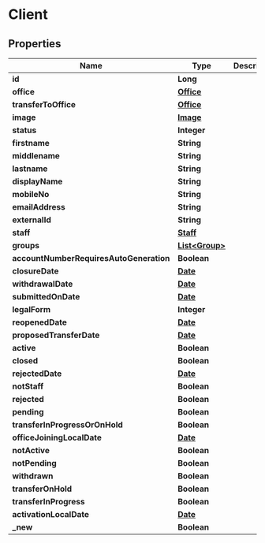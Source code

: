 

# Client

## Properties

Name | Type | Description | Notes
------------ | ------------- | ------------- | -------------
**id** | **Long** |  |  [optional]
**office** | [**Office**](Office.md) |  |  [optional]
**transferToOffice** | [**Office**](Office.md) |  |  [optional]
**image** | [**Image**](Image.md) |  |  [optional]
**status** | **Integer** |  |  [optional]
**firstname** | **String** |  |  [optional]
**middlename** | **String** |  |  [optional]
**lastname** | **String** |  |  [optional]
**displayName** | **String** |  |  [optional]
**mobileNo** | **String** |  |  [optional]
**emailAddress** | **String** |  |  [optional]
**externalId** | **String** |  |  [optional]
**staff** | [**Staff**](Staff.md) |  |  [optional]
**groups** | [**List&lt;Group&gt;**](Group.md) |  |  [optional]
**accountNumberRequiresAutoGeneration** | **Boolean** |  |  [optional]
**closureDate** | [**Date**](Date.md) |  |  [optional]
**withdrawalDate** | [**Date**](Date.md) |  |  [optional]
**submittedOnDate** | [**Date**](Date.md) |  |  [optional]
**legalForm** | **Integer** |  |  [optional]
**reopenedDate** | [**Date**](Date.md) |  |  [optional]
**proposedTransferDate** | [**Date**](Date.md) |  |  [optional]
**active** | **Boolean** |  |  [optional]
**closed** | **Boolean** |  |  [optional]
**rejectedDate** | [**Date**](Date.md) |  |  [optional]
**notStaff** | **Boolean** |  |  [optional]
**rejected** | **Boolean** |  |  [optional]
**pending** | **Boolean** |  |  [optional]
**transferInProgressOrOnHold** | **Boolean** |  |  [optional]
**officeJoiningLocalDate** | [**Date**](Date.md) |  |  [optional]
**notActive** | **Boolean** |  |  [optional]
**notPending** | **Boolean** |  |  [optional]
**withdrawn** | **Boolean** |  |  [optional]
**transferOnHold** | **Boolean** |  |  [optional]
**transferInProgress** | **Boolean** |  |  [optional]
**activationLocalDate** | [**Date**](Date.md) |  |  [optional]
**_new** | **Boolean** |  |  [optional]



